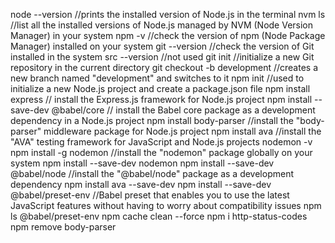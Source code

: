 node --version     //prints the installed version of Node.js in the terminal
nvm ls             //list all the installed versions of Node.js managed by NVM (Node Version Manager) in your system
npm -v             //check the version of npm (Node Package Manager) installed on your system
git --version      //check the version of Git installed in the system
src --version      //not used 
git init           //initialize a new Git repository in the current directory
git checkout -b development       //creates a new branch named "development" and switches to it
npm init           //used to initialize a new Node.js project and create a package.json file
npm install express  // install the Express.js framework for Node.js project
npm install --save-dev @babel/core   // install the Babel core package as a development dependency in a Node.js project
npm install body-parser  //install the "body-parser" middleware package for Node.js project
npm install ava         //install the "AVA" testing framework for JavaScript and Node.js projects
nodemon -v
npm install -g nodemon //install the "nodemon" package globally on your system
npm install --save-dev nodemon 
npm install --save-dev @babel/node  //install the "@babel/node" package as a development dependency
npm install ava --save-dev
npm install --save-dev @babel/preset-env  //Babel preset that enables you to use the latest JavaScript features without having to worry about compatibility issues
npm ls @babel/preset-env
npm cache clean --force
npm i http-status-codes 
npm remove body-parser 
